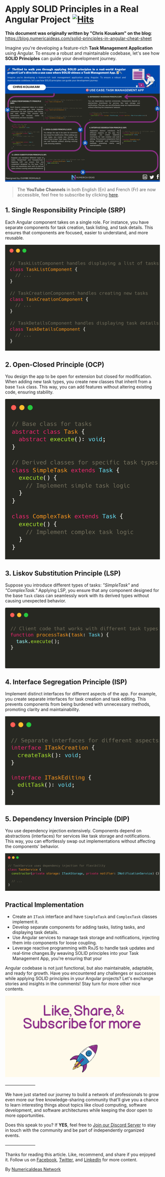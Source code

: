 # Apply SOLID Principles in a Real Angular Project&nbsp;[![Hits](https://hits.seeyoufarm.com/api/count/incr/badge.svg?url=https%3A%2F%2Fgithub.com%2Fnumerica-ideas%2Fcommunity%2Ftree%2Fmaster%2Fcheatsheets%2Fsolid-principles-in-angular&count_bg=%2379C83D&title_bg=%23555555&icon=&icon_color=%23E7E7E7&title=hits&edge_flat=false)](https://blog.numericaideas.com/solid-principles-in-angular-cheat-sheet)

**This document was originally written by "Chris Kouakam" on the blog**: https://blog.numericaideas.com/solid-principles-in-angular-cheat-sheet

Imagine you're developing a feature-rich **Task Management Application** using Angular. To ensure a robust and maintainable codebase, let's see how **SOLID Principles** can guide your development journey.

[![SolidAngularCheatSheetThumbnail](./images/solid-principles-in-angular.png)](https://blog.numericaideas.com/solid-principles-in-angular-cheat-sheet)

> The **YouTube Channels** in both English (En) and French (Fr) are now accessible, feel free to subscribe by clicking [here](https://www.youtube.com/@numericaideas/channels?sub_confirmation=1).

## 1. Single Responsibility Principle (SRP)
Each Angular component takes on a single role. For instance, you have separate components for task creation, task listing, and task details. This ensures that components are focused, easier to understand, and more reusable.

![Single Responsibility Principle (SRP)](images/SRP.png)

## 2. Open-Closed Principle (OCP)
You design the app to be open for extension but closed for modification. When adding new task types, you create new classes that inherit from a base `Task` class. This way, you can add features without altering existing code, ensuring stability.

![Open-Closed Principle (OCP)](images/OCP.png)

## 3. Liskov Substitution Principle (LSP)
Suppose you introduce different types of tasks: *"SimpleTask"* and *"ComplexTask."* Applying LSP, you ensure that any component designed for the base `Task` class can seamlessly work with its derived types without causing unexpected behavior.

![Liskov Substitution Principle (LSP)](images/LSP.png)

## 4. Interface Segregation Principle (ISP)
Implement distinct interfaces for different aspects of the app. For example, you create separate interfaces for task creation and task editing. This prevents components from being burdened with unnecessary methods, promoting clarity and maintainability.

![Interface Segregation Principle (ISP)](images/ISP.png)

## 5. Dependency Inversion Principle (DIP)
You use dependency injection extensively. Components depend on abstractions (interfaces) for services like task storage and notifications. This way, you can effortlessly swap out implementations without affecting the components' behavior.

![Dependency Inversion Principle (DIP)](images/DIP.png)

## Practical Implementation
- Create an `ITask` interface and have `SimpleTask` and `ComplexTask` classes implement it.
- Develop separate components for adding tasks, listing tasks, and displaying task details.
- Use Angular services to manage task storage and notifications, injecting them into components for loose coupling.
- Leverage reactive programming with RxJS to handle task updates and real-time changes.By weaving SOLID principles into your Task Management App, you're ensuring that your

Angular codebase is not just functional, but also maintainable, adaptable, and ready for growth. Have you encountered any challenges or successes while applying SOLID principles in your Angular projects? Let's exchange stories and insights in the comments! Stay turn for more other nice contents.

![GitCheatSheetCTA](images/cta.png)

———————

We have just started our journey to build a network of professionals to grow even more our free knowledge-sharing community that’ll give you a chance to learn interesting things about topics like cloud computing, software development, and software architectures while keeping the door open to more opportunities.

Does this speak to you? If **YES**, feel free to [Join our Discord Server](https://discord.numericaideas.com) to stay in touch with the community and be part of independently organized events.

———————

Thanks for reading this article. Like, recommend, and share if you enjoyed it. Follow us on [Facebook](https://www.facebook.com/numericaideas), [Twitter](https://twitter.com/numericaideas), and [LinkedIn](https://www.linkedin.com/company/numericaideas) for more content.


By [NumericaIdeas Network](https://numericaideas.com)